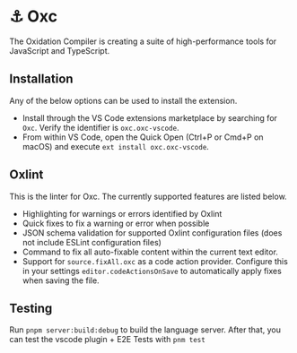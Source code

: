 # ⚓ Oxc

The Oxidation Compiler is creating a suite of high-performance tools for JavaScript and TypeScript.

## Installation

Any of the below options can be used to install the extension.

- Install through the VS Code extensions marketplace by searching for `Oxc`. Verify the identifier is `oxc.oxc-vscode`.
- From within VS Code, open the Quick Open (Ctrl+P or Cmd+P on macOS) and execute `ext install oxc.oxc-vscode`.

## Oxlint

This is the linter for Oxc. The currently supported features are listed below.

- Highlighting for warnings or errors identified by Oxlint
- Quick fixes to fix a warning or error when possible
- JSON schema validation for supported Oxlint configuration files (does not include ESLint configuration files)
- Command to fix all auto-fixable content within the current text editor.
- Support for `source.fixAll.oxc` as a code action provider. Configure this in your settings `editor.codeActionsOnSave`
  to automatically apply fixes when saving the file.

## Testing

Run `pnpm server:build:debug` to build the language server.
After that, you can test the vscode plugin + E2E Tests with `pnm test`
